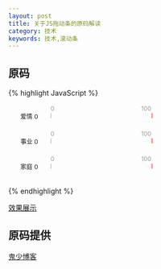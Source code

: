 ```yaml
---
layout: post
title: 关于JS拖动条的原码解读
category: 技术
keywords: 技术,滚动条
---
```

## 原码

{% highlight JavaScript %}
<!doctype html>
<html>
<head>
<meta charset="utf-8">
<title>滚动条拖动评分的JS效果</title>
<style>
body{
	margin:50px; ; 
}
.scale_panel{
	font-size:12px;
	color:#999;
	width:200px;
	position:absolute; 
	line-height:18px; 
	left:60px;
	top:-0px;
}
.scale_panel .r{
	float:right;
}
.scale span{
	background:url(./demopic/pic1.gif) no-repeat; 
	width:8px;
	height:16px; 
	position:absolute; 
	left:-2px;
	top:-1px;
	cursor:pointer;
}
.scale{
	background:url(./demopic/pic2.gif) repeat-x 0 100%;
	border-left:1px #83BBD9 solid;
	border-right:1px red solid;
	width:200px;
	height:10px; 
	position:relative; 
	font-size:0px;
}
.scale div{
	background:url(./demopic/pic3.gif) repeat-x;
	width:0px; 
	position:absolute; 
	width:0;
	left:0;
	height:5px;
	bottom:0;
}
li{
	font-size:12px;
	line-height:50px;
	position:relative; 
	height:50px; 
	list-style:none;
}
</style>
</head>
<body>
<ul>
 <li>爱情 <span id="title">0</span>
<div class="scale_panel">
	<span class="r">100</span>0
	<div class="scale" id="bar">
		<div></div>
		<span id="btn"></span>
	</div> 
</div> 
 </li>
 <li>事业 <span id="title2">0</span>
<div class="scale_panel">
	<span class="r">100</span>0
	<div class="scale" id="bar2">
		<div></div>
		<span id="btn2"></span>
	</div> 
</div> 
 </li>
 <li>家庭 <span id="title3">0</span>
<div class="scale_panel">
	<span class="r">100</span>0
	<div class="scale" id="bar3">
		<div></div>
		<span id="btn3"></span>
	</div> 
</div> 
 </li>
</ul>
</body>

<script>

// 原理是通过拉动鼠标拖拽动态改变 btn的position(拖动按钮)
// 动态改变 每一个bar下div的长度(已完成进度)

// 难点在于js
// 声明了一个全局变量scale 用来构造方法
// 通过prototype原型添加对象属性的两个方法init 和 ondrag


// 构造函数+原型模式

// 构造函数(不同的DOM结点获取)
scale=function (btn,bar,title){
	this.btn=document.getElementById(btn);
	this.bar=document.getElementById(bar);
	this.title=document.getElementById(title);
	this.step=this.bar.getElementsByTagName("DIV")[0];
	this.init();
};
// 原型方法(通用的功能)
scale.prototype={
	init:function (){
		// 这里作用域的this指的是调用的实例 scale 
		var f=this;
		f.btn.onmousedown=function (ev){
			var x=(ev||window.event).clientX;
			
			// 这里作用域的this指的是当前鼠标拖动的按钮的DOM结点
			var l=this.offsetLeft;
			// max保存剩下的百分比
			var max=f.bar.offsetWidth-this.offsetWidth;
			document.onmousemove=function (ev){
				var thisX=(ev||window.event).clientX;
				// 按下那一点鼠标x轴坐标和拖动到某一点的鼠标x轴坐标差 + 原本按钮的位移 ,每次拖动得到的最大值取最小值,最终产生显示
				var to=Math.min(max,Math.max(-2,l+(thisX-x)));
				// 根据计算的值让滑动的按钮移动
				f.btn.style.left=to+'px';
				// 根据计算的值让显示的百分比改变
				f.ondrag(Math.round(Math.max(0,to/max)*100),to);

				// Selection对象浏览器兼容,详情百度
				window.getSelection ? window.getSelection().removeAllRanges() : document.selection.empty();
			};

			// 函数的三种声明方式要牢记
			// 1.function fn(){}   直接语法声明(常见)
			// 2.var fn  = function(){} 表达式声明
			// 3.var fn  = new function('参数1','参数2' ···, '执行的函数语句'); 构造函数声明 
			document.onmouseup=new Function('this.onmousemove=null');
		};
	},
	ondrag:function (pos,x){
		this.step.style.width=Math.max(0,x)+'px';
		this.title.innerHTML=pos+'%';
	}
}

// 构造3个实例
new scale('btn','bar','title');
new scale('btn2','bar2','title2');
new scale('btn3','bar3','title3');
</script>
</html>

{% endhighlight %}

[效果展示](/assets/download/scroll-bar.html)

## 原码提供

[鬼少博客](http://tv1314.com/post-230.html)
